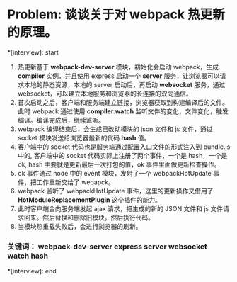 # Problem: 谈谈关于对 webpack 热更新的原理。

\*[interview]: start

1. 热更新基于 **webpack-dev-server** 模块，初始化会启动 webpack，生成 **compiler** 实例，并且使用 express 启动一个 **server** 服务，让浏览器可以请求本地的静态资源，本地的 server 启动后，再启动 **websocket** 服务，通过 websocket，可以建立本地服务和浏览器的长连接的双向通信。
2. 首次启动之后，客户端和服务端建立链接，浏览器获取到构建编译后的文件。此时 webpack 通过使用 **compiler.watch** 监听文件的变化，文件变化，触发编译。编译完成后，继续监听。
3. webpack 编译结束后，会生成已改动模块的 json 文件和 js 文件，通过 socket 模块发送给浏览器最新的代码 **hash** 值。
4. 客户端中的 socket 代码也是服务端通过配置入口文件的形式注入到 bundle.js 中的, 客户端中的 socket 代码实际上注册了两个事件，一个是 hash，一个是 ok, hash 主要就是更新最后一次打包的值，ok 事件里面做更新检查操作。
5. ok 事件通过 node 中的 event 模块，发射了一个 webpackHotUpdate 事件，把工作重新交给了 webapck。
6. webpack 监听了 webpackHotUpdate 事件，这里的更新操作又借用了 **HotModuleReplacementPlugin** 这个插件的能力。
7. 此时客户端会向服务端发起 ajax 请求，把生成的新的 JSON 文件和 js 文件请求回来。然后替换和删除旧模块。然后执行代码。
8. 当模块热重载失败后，会进行浏览器的刷新。

### 关键词： webpack-dev-server express server websocket watch hash 
\*[interview]: end
